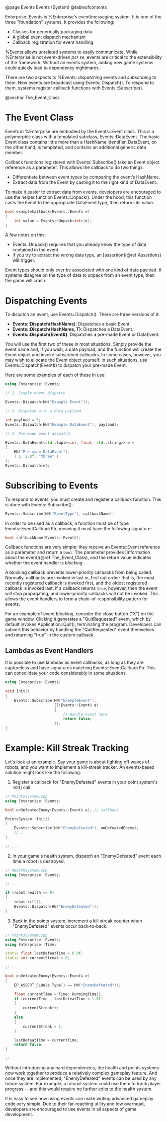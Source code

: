 @page Events Events (System)
@tableofcontents

Enterprise::Events is %Enterprise's event/messaging system.  It is one of the three "foundation" systems.  It provides the following:

* Classes for generically packaging data
* A global event dispatch mechanism
* Callback registration for event handling

%Events allows unrelated systems to easily communicate.  While %Enterprise is not event-driven *per se*, events are critical to the extensibility of the framework.  Without an events system, adding new game systems could quickly lead to dependency nightmares.

There are two aspects to %Events: *dispatching* events and *subscribing to* them.  New events are broadcast using Events::Dispatch().  To respond to them, systems register callback functions with Events::Subscribe().

@anchor The_Event_Class
# The Event Class

Events in %Enterprise are embodied by the Events::Event class.  This is a polymorphic class with a templated subclass, Events::DataEvent.  The basic Event class contains little more than a HashName identifier.  DataEvent, on the other hand, is templated, and contains an additional generic data member.

Callback functions registered with Events::Subscribe() take an Event object reference as a parameter.  This allows the callback to do two things:

* Differentiate between event types by comparing the event’s HashName.
* Extract data from the Event by casting it to the right kind of DataEvent.

To make it easier to extract data from events, developers are encouraged to use the helper function Events::Unpack().  Under the hood, this function casts the Event to the appropriate DataEvent type, then returns its value.

```cpp
bool exampleCallback(Events::Event& e)
{
    int value = Events::Unpack<int>(e);
}
```

A few notes on this:

* Events::Unpack() requires that you already know the type of data contained in the event.
* If you try to extract the wrong data type, an [assertion](@ref Assertions) will trigger.

Event types should only ever be associated with one kind of data payload.  If systems disagree on the type of data to unpack from an event type, then the game will crash.

# Dispatching Events

To dispatch an event, use Events::Dispatch().  There are three versions of it:

* **Events::Dispatch(HashName)**: Dispatches a basic Event.
* **Events::Dispatch(HashName, T)**: Dispatches a DataEvent.
* **Events::Dispatch(Event&)**: Dispatches a pre-made Event or DataEvent.

You will use the first two of these in most situations.  Simply provide the event name and, if you wish, a data payload, and the function will create the Event object and invoke subscribed callbacks.  In some cases, however, you may wish to allocate the Event object yourself.  In such situations, use Events::Dispatch(Event&) to dispatch your pre-made Event.

Here are some examples of each of these in use:

```cpp
using Enterprise::Events;

// 1. Simple event dispatch

Events::Dispatch(HN("Example Event"));

// 2. Dispatch with a data payload

int payload = 5;
Events::Dispatch(HN("Example DataEvent"), payload);

// 3. Pre-made event dispatch

Events::DataEvent<std::tuple<int, float, std::string>> e = 
{
    HN("Pre-made DataEvent"),
    { 1, 2.0f, "three" } 
};
Events::Dispatch(e);
```

# Subscribing to Events

To respond to events, you must create and register a callback function.  This is done with Events::Subscribe():

```cpp
Events::Subscribe(HN("EventType"), callbackName);
```

In order to be used as a callback, a function must be of type Events::EventCallbackPtr, meaning it must have the following signature:

```cpp
bool callbackName(Events::Event&);
```

Callback functions are very simple: they receive an Events::Event reference as a parameter and return a `bool`.  The parameter provides [information about the event](@ref The_Event_Class), and the return value indicates whether the event handler is *blocking*.

A blocking callback prevents lower-priority callbacks from being called.  Normally, callbacks are invoked in last in, first out order: that is, the most recently registered callback is invoked first, and the oldest registered callback is invoked last.  If a callback returns `true`, however, then the event will stop propagating, and lower-priority callbacks will not be invoked.  This allows the event handlers to form a chain-of-responsibility pattern for events.

For an example of event blocking, consider the close button ("X") on the game window.  Clicking it generates a "QuitRequested" event, which by default invokes Application::Quit(), terminating the program.  Developers can subvert this behavior by handling the "QuitRequested" event themselves and returning "true" in the custom callback.

## Lambdas as Event Handlers

It is possible to use lambdas as event callbacks, as long as they are captureless and have signatures matching Events::EventCallbackPtr.  This can consolidate your code considerably in some situations.

```cpp
using Enterprise::Events;

void Init()
{
    Events::Subscribe(HN("ExampleEvent"),
                      [](Events::Event& e)
                      {
                          // Handle event here
                          return false;
                      });
}
```

# Example: Kill Streak Tracking

Let's look at an example.  Say your game is about fighting off waves of robots, and you want to implement a kill-streak tracker.  An events-based solution might look like the following: 

1. Register a callback for "EnemyDefeated" events in your point system's Init() call.
```cpp
// PointsSystem.cpp
using Enterprise::Events;

bool onDefeatedEnemy(Events::Event& e); // callback

PointsSystem::Init()
{
    Events::Subscribe(HN("EnemyDefeated"), onDefeatedEnemy);
    // ...
}

// ...
```
2. In your game's health system, dispatch an "EnemyDefeated" event each time a robot is destroyed.
```cpp
// HealthSystem.cpp
using Enterprise::Events;

// ...

if (robot.health == 0)
{
    robot.kill();
    Events::Dispatch(HN("EnemyDefeated"));
}
```
3. Back in the points system, increment a kill streak counter when "EnemyDefeated" events occur back-to-back.
```cpp
// PointsSystem.cpp
using Enterprise::Events;
using Enterprise::Time;

static float lastDefeatTime = 0.0f;
static int currentStreak = 0;

// ...

bool onDefeatedEnemy(Events::Event& e)
{
    EP_ASSERT_SLOW(e.Type() == HN("EnemyDefeated"));

    float currentTime = Time::RunningTime();
    if (currentTime - lastDefeatTime < 1.0f)
    {
        currentStreak++;
    }
    else
    {
        currentStreak = 1;
    }

    lastDefeatTime = currentTime;
    return false;
}

// ...

```

Without introducing any hard dependencies, the health and points systems now work together to produce a relatively complex gameplay feature.  And once they are implemented, "EnemyDefeated" events can be used by any future system.  For example, a tutorial system could use them to track player progress -- and this would require no further edits to the health system.

It is easy to see how using events can make writing advanced gameplay code very simple.  Due to their far-reaching utility and low overhead, developers are encouraged to use events in all aspects of game development.
